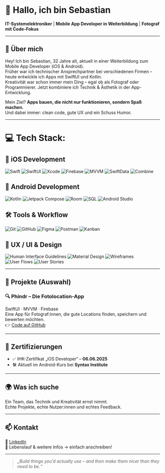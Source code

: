 # 👋 Hallo, ich bin Sebastian

**IT-Systemelektroniker** | **Mobile App Developer in Weiterbildung** | **Fotograf mit Code-Fokus**

---

## 🚀 Über mich
 
Hey! Ich bin Sebastian, 32 Jahre alt, aktuell in einer Weiterbildung zum Mobile App Developer (iOS & Android).  
Früher war ich technischer Ansprechpartner bei verschiedenen Firmen – heute entwickle ich Apps mit SwiftUI und Kotlin.  
Kreativität war schon immer mein Ding – egal ob als Fotograf oder Programmierer. Jetzt kombiniere ich Technik & Ästhetik in der App-Entwicklung.

Mein Ziel? **Apps bauen, die nicht nur funktionieren, sondern Spaß machen.**  
Und dabei immer: clean code, gute UX und ein Schuss Humor.

---

# 💻 Tech Stack:

## 🧠 iOS Development
![Swift](https://img.shields.io/badge/Swift-F05138?style=for-the-badge&logo=swift&logoColor=white)
![SwiftUI](https://img.shields.io/badge/SwiftUI-000000?style=for-the-badge&logo=swift&logoColor=white)
![Xcode](https://img.shields.io/badge/Xcode-1575F9?style=for-the-badge&logo=xcode&logoColor=white)
![Firebase](https://img.shields.io/badge/Firebase-FFCA28?style=for-the-badge&logo=firebase&logoColor=white)
![MVVM](https://img.shields.io/badge/MVVM-4285F4?style=for-the-badge)
![SwiftData](https://img.shields.io/badge/SwiftData-0A84FF?style=for-the-badge)
![Combine](https://img.shields.io/badge/Combine-6E6E6E?style=for-the-badge)

## 🤖 Android Development
![Kotlin](https://img.shields.io/badge/Kotlin-7F52FF?style=for-the-badge&logo=kotlin&logoColor=white)
![Jetpack Compose](https://img.shields.io/badge/Jetpack%20Compose-4285F4?style=for-the-badge&logo=android&logoColor=white)
![Room](https://img.shields.io/badge/Room-FF6F00?style=for-the-badge)
![SQL](https://img.shields.io/badge/SQL-336791?style=for-the-badge)
![Android Studio](https://img.shields.io/badge/Android%20Studio-3DDC84?style=for-the-badge&logo=android-studio&logoColor=white)

## 🛠 Tools & Workflow
![Git](https://img.shields.io/badge/Git-F05032?style=for-the-badge&logo=git&logoColor=white)
![GitHub](https://img.shields.io/badge/GitHub-181717?style=for-the-badge&logo=github&logoColor=white)
![Figma](https://img.shields.io/badge/Figma-F24E1E?style=for-the-badge&logo=figma&logoColor=white)
![Postman](https://img.shields.io/badge/Postman-FF6C37?style=for-the-badge&logo=postman&logoColor=white)
![Kanban](https://img.shields.io/badge/Kanban-0052CC?style=for-the-badge)

## 🎨 UX / UI & Design
![Human Interface Guidelines](https://img.shields.io/badge/HIG-000000?style=for-the-badge)
![Material Design](https://img.shields.io/badge/Material%20Design-757575?style=for-the-badge&logo=material-design&logoColor=white)
![Wireframes](https://img.shields.io/badge/Wireframes-FFC107?style=for-the-badge)
![User Flows](https://img.shields.io/badge/User%20Flow-2196F3?style=for-the-badge)
![User Stories](https://img.shields.io/badge/User%20Stories-607D8B?style=for-the-badge)



---

## 📱 Projekte (Auswahl)

### 🔍 Phindr – Die Fotolocation-App  
SwiftUI · MVVM · Firebase  
Eine App für Fotograf:innen, die gute Locations finden, speichern und bewerten möchten.    
👉 [Code auf GitHub](#)

---

## 📜 Zertifizierungen

- ✅ IHK-Zertifikat „iOS Developer“ – **06.06.2025**  
- 🛠️ Aktuell im Android-Kurs bei **Syntax Institute**

---

## 🌍 Was ich suche

Ein Team, das Technik und Kreativität ernst nimmt.  
Echte Projekte, echte Nutzer:innen und echtes Feedback.  

---

## 📫 Kontakt

🔗 [LinkedIn](https://www.linkedin.com/in/sebastian-hufeld/)  
🧾 Lebenslauf & weitere Infos → einfach anschreiben!

---

> *„Build things you’d actually use – and then make them nicer than they need to be.“*

